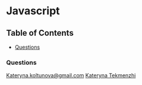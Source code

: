 # Javascript 

## Table of Contents
* [Questions](#questions)

### Questions

Kateryna.koltunova@gmail.com
[Kateryna Tekmenzhi]()
